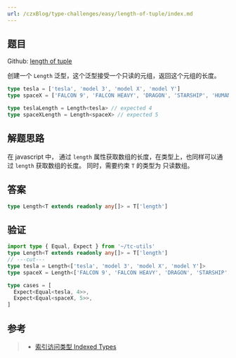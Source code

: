 ```yaml
---
url: /czxBlog/type-challenges/easy/length-of-tuple/index.md
---
```

## 题目

Github: [length of tuple](https://github.com/type-challenges/type-challenges/blob/main/questions/00018-easy-tuple-length/)

创建一个 `Length` 泛型，这个泛型接受一个只读的元组，返回这个元组的长度。

```ts
type tesla = ['tesla', 'model 3', 'model X', 'model Y']
type spaceX = ['FALCON 9', 'FALCON HEAVY', 'DRAGON', 'STARSHIP', 'HUMAN SPACEFLIGHT']

type teslaLength = Length<tesla> // expected 4
type spaceXLength = Length<spaceX> // expected 5
```

## 解题思路

在 javascript 中， 通过 `length` 属性获取数组的长度，在类型上，也同样可以通过 `length` 获取数组的长度。
同时，需要约束 `T` 的类型为 只读数组。

## 答案

```ts
type Length<T extends readonly any[]> = T['length']
```

## 验证

```ts twoslash
import type { Equal, Expect } from '~/tc-utils'
type Length<T extends readonly any[]> = T['length']
// ---cut---
type tesla = Length<['tesla', 'model 3', 'model X', 'model Y']>
type spaceX = Length<['FALCON 9', 'FALCON HEAVY', 'DRAGON', 'STARSHIP', 'HUMAN SPACEFLIGHT']>

type cases = [
  Expect<Equal<tesla, 4>>,
  Expect<Equal<spaceX, 5>>,
]
```

## 参考

> * [索引访问类型 Indexed Types](https://www.typescriptlang.org/docs/handbook/2/indexed-access-types.html)
